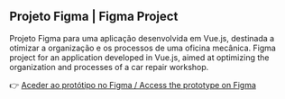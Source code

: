 ## Projeto Figma | Figma Project
Projeto Figma para uma aplicação desenvolvida em Vue.js, destinada a otimizar a organização e os processos de uma oficina mecânica.
Figma project for an application developed in Vue.js, aimed at optimizing the organization and processes of a car repair workshop.


👉 [Aceder ao protótipo no Figma / Access the prototype on Figma](https://www.figma.com/design/dqVJpG2N3JazVQTJLK7ZMi/Trabalho?node-id=0-1&t=xeogafdjL7VPszCU-1)
